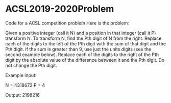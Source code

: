 # ACSL2019-2020Problem
Code for a ACSL competition problem
Here is the problem:

Given a positive integer (call it N) and a position in that integer (call it P)
transform N. To transform N, find the Pth digit of N from the right. Replace each of the digits to
the left of the Pth digit with the sum of that digit and the Pth digit. If the sum is greater than 9, use
just the units digits (see the second example below). Replace each of the digits to the right of the
Pth digit by the absolute value of the difference between it and the Pth digit. Do not change the Pth digit.

Example input:

N = 4318672
P =  4

Output: 2198216


